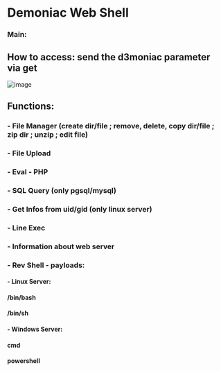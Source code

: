 # Demoniac Web Shell

### Main:
## How to access: send the d3moniac parameter via get
![image](https://user-images.githubusercontent.com/77762068/131859851-e7e060ed-9e68-44b2-86db-158eca64418e.png)

## Functions:
### - File Manager (create dir/file ; remove, delete, copy dir/file ; zip dir ; unzip ; edit file)
### - File Upload
### - Eval - PHP
### - SQL Query (only pgsql/mysql)
### - Get Infos from uid/gid (only linux server)
### - Line Exec
### - Information about web server
### - Rev Shell - payloads:
####  - Linux Server:
####    /bin/bash
####    /bin/sh
####  - Windows Server:
####    cmd
####    powershell
